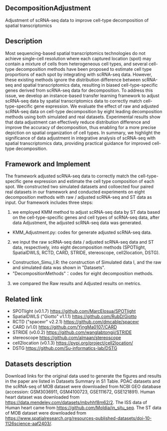 
## DecompositionAdjustment
Adjustment of scRNA-seq data to improve cell-type decomposition of spatial transcriptomics

## Description
Most sequencing-based spatial transcriptomics technologies do not achieve single-cell resolution where each captured location (spot) may contain a mixture of cells from heterogeneous cell types, and several cell-type decomposition methods have been proposed to estimate cell type proportions of each spot by integrating with scRNA-seq data. However, these existing methods ignore the distribution difference between scRNA-seq and spatial transcriptomics data, resulting in biased cell-type-specific genes derived from scRNA-seq data for decomposition. To address this issue, we develop an instance-based transfer learning framework to adjust scRNA-seq data by spatial transcriptomics data to correctly match cell-type-specific gene expression. We evaluate the effect of raw and adjusted scRNA-seq data on cell-type decomposition by eight leading decomposition methods using both simulated and real datasets. Experimental results show that data adjustment can effectively reduce distribution difference and improve the accuracy of decomposition, thus enabling for a more precise depiction on spatial organization of cell types. In summary, we highlight the significance of data adjustment in integrative analysis of scRNA-seq with spatial transcriptomics data, providing practical guidance for improved cell-type decomposition.


## Framework and Implement
The framework adjusted scRNA-seq data to correctly match the cell-type-specific gene expression and estimate the cell type composition of each spot. 
We constructed two simulated datasets and colloected four paired real datasets in our framework and conducted experiments on eight decomposition methods with raw / adjusted scRNA-seq and ST data as input. 
Our framework includes three steps:
1) we employed KMM method to adjust scRNA-seq data by ST data based on the cell-type-specific genes and cell types of scRNA-seq data, after data Adjustment, the adjusted scRNA-seq data was generated.
* KMM_Adjustment.py: codes for generate adjusted scRNA-seq data.
2) we input the raw scRNA-seq data / adjusted scRNA-seq data and ST data, respectively, into eight decomposition methods (SPOTlight, SpatialDWLS, RCTD, CARD, STRIDE, stereoscope, cell2location, DSTG). 
* Construction_Simu_I.R: the construction of Simulated data I, and the raw and simulated data was shown in "Datasets".
* "DecompositionMethods"：codes for eight decomposition methods.
3) we compared the Raw results and Adjusted results on metrics.


## Related link
* SPOTlight (v0.1.7) https://github.com/MarcElosua/SPOTlight
* SpatialDWLS ("Giotto" v1.1.1) https://github.com/RubD/Giotto
* RCTD ("spacexr" v2.2.1) https://github.com/dmcable/spacexr
* CARD (v1.0) https://github.com/YingMa0107/CARD
* STRIDE (v0.0.2) https://github.com/wanglabtongji/STRIDE
* stereoscope https://github.com/almaan/stereoscope
* cell2location (v0.1.3) https://pypi.org/project/cell2location/
* DSTG https://github.com/Su-informatics-lab/DSTG


## Datasets description
 Download links for the original data used to generate the figures and results in the paper are listed in Datasets Summary in S1 Table. PDAC datasets and the scRNA-seq of MOB dataset were downloaded from NCBI GEO database (accession: GSM3036911, GSM4100723, GSE111672, GSE121891). Human heart dataset was downloaded from https://data.mendeley.com/datasets/mbvhhf8m62/2. The ISS data of Human heart came from https://github.com/Moldia/in_situ_seq. The ST data of MOB dataset were downloaded from https://www.spatialresearch.org/resources-published-datasets/doi-10-1126science-aaf2403/.  
